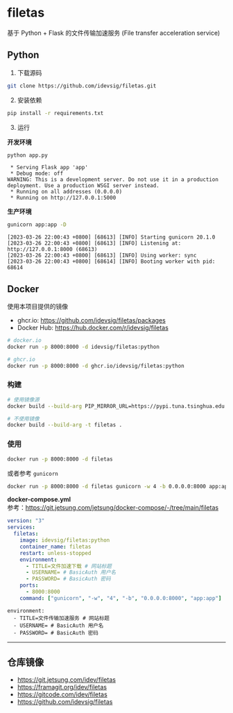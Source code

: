# filetas

基于 Python + Flask 的文件传输加速服务 (File transfer acceleration service)

## Python

1. 下载源码

```bash
git clone https://github.com/idevsig/filetas.git
```

2. 安装依赖

```bash
pip install -r requirements.txt
```

3. 运行

**开发环境**

```bash
python app.py
```

```
 * Serving Flask app 'app'
 * Debug mode: off
WARNING: This is a development server. Do not use it in a production deployment. Use a production WSGI server instead.
 * Running on all addresses (0.0.0.0)
 * Running on http://127.0.0.1:5000
```

**生产环境**

```bash
gunicorn app:app -D
```

```
[2023-03-26 22:00:43 +0800] [68613] [INFO] Starting gunicorn 20.1.0
[2023-03-26 22:00:43 +0800] [68613] [INFO] Listening at: http://127.0.0.1:8000 (68613)
[2023-03-26 22:00:43 +0800] [68613] [INFO] Using worker: sync
[2023-03-26 22:00:43 +0800] [68614] [INFO] Booting worker with pid: 68614
```

## Docker

使用本项目提供的镜像

- ghcr.io: https://github.com/idevsig/filetas/packages
- Docker Hub: https://hub.docker.com/r/idevsig/filetas

```bash
# docker.io
docker run -p 8000:8000 -d idevsig/filetas:python

# ghcr.io
docker run -p 8000:8000 -d ghcr.io/idevsig/filetas:python
```

### 构建

```bash
# 使用镜像源
docker build --build-arg PIP_MIRROR_URL=https://pypi.tuna.tsinghua.edu.cn/simple -t filetas .

# 不使用镜像
docker build --build-arg -t filetas .
```

### 使用

```bash
docker run -p 8000:8000 -d filetas
```

或者参考 `gunicorn`

```bash
docker run -p 8000:8000 -d filetas gunicorn -w 4 -b 0.0.0.0:8000 app:app
```

**docker-compose.yml**  
参考：https://git.jetsung.com/jetsung/docker-compose/-/tree/main/filetas

```yml
version: "3"
services:
  filetas:
    image: idevsig/filetas:python
    container_name: filetas
    restart: unless-stopped
    environment:
      - TITLE=文件加速下载 # 网站标题
      - USERNAME= # BasicAuth 用户名
      - PASSWORD= # BasicAuth 密码
    ports:
      - 8000:8000
    command: ["gunicorn", "-w", "4", "-b", "0.0.0.0:8000", "app:app"]
```

    environment:
      - TITLE=文件传输加速服务 # 网站标题
      - USERNAME= # BasicAuth 用户名
      - PASSWORD= # BasicAuth 密码

---
## 仓库镜像
- https://git.jetsung.com/idev/filetas
- https://framagit.org/idev/filetas
- https://gitcode.com/idev/filetas
- https://github.com/idevsig/filetas